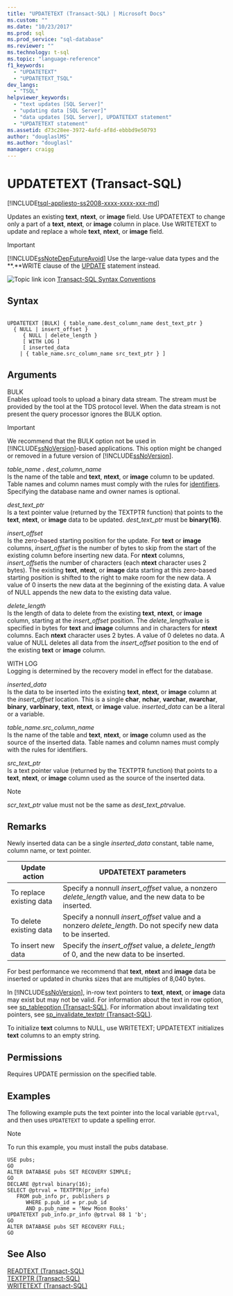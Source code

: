```yaml
---
title: "UPDATETEXT (Transact-SQL) | Microsoft Docs"
ms.custom: ""
ms.date: "10/23/2017"
ms.prod: sql
ms.prod_service: "sql-database"
ms.reviewer: ""
ms.technology: t-sql
ms.topic: "language-reference"
f1_keywords: 
  - "UPDATETEXT"
  - "UPDATETEXT_TSQL"
dev_langs: 
  - "TSQL"
helpviewer_keywords: 
  - "text updates [SQL Server]"
  - "updating data [SQL Server]"
  - "data updates [SQL Server], UPDATETEXT statement"
  - "UPDATETEXT statement"
ms.assetid: d73c28ee-3972-4afd-af8d-ebbbd9e50793
author: "douglaslMS"
ms.author: "douglasl"
manager: craigg
---
```

# UPDATETEXT (Transact-SQL)
[!INCLUDE[tsql-appliesto-ss2008-xxxx-xxxx-xxx-md](../../includes/tsql-appliesto-ss2008-xxxx-xxxx-xxx-md.md)]

  Updates an existing **text**, **ntext**, or **image** field. Use UPDATETEXT to change only a part of a **text**, **ntext**, or **image** column in place. Use WRITETEXT to update and replace a whole **text**, **ntext**, or **image** field.  
  
> [!IMPORTANT]
>  [!INCLUDE[ssNoteDepFutureAvoid](../../includes/ssnotedepfutureavoid-md.md)] Use the large-value data types and the **.**WRITE clause of the [UPDATE](../../t-sql/queries/update-transact-sql.md) statement instead.  
  
 ![Topic link icon](../../database-engine/configure-windows/media/topic-link.gif "Topic link icon") [Transact-SQL Syntax Conventions](../../t-sql/language-elements/transact-sql-syntax-conventions-transact-sql.md)  
  
## Syntax  
  
```  
  
UPDATETEXT [BULK] { table_name.dest_column_name dest_text_ptr }  
  { NULL | insert_offset }  
     { NULL | delete_length }  
     [ WITH LOG ]  
     [ inserted_data  
    | { table_name.src_column_name src_text_ptr } ]  
```  
  
## Arguments  
 BULK  
 Enables upload tools to upload a binary data stream. The stream must be provided by the tool at the TDS protocol level. When the data stream is not present the query processor ignores the BULK option.  
  
> [!IMPORTANT]  
>  We recommend that the BULK option not be used in [!INCLUDE[ssNoVersion](../../includes/ssnoversion-md.md)]-based applications. This option might be changed or removed in a future version of [!INCLUDE[ssNoVersion](../../includes/ssnoversion-md.md)].  
  
 *table_name* **.** *dest_column_name*  
 Is the name of the table and **text**, **ntext**, or **image** column to be updated. Table names and column names must comply with the rules for [identifiers](../../relational-databases/databases/database-identifiers.md). Specifying the database name and owner names is optional.  
  
 *dest_text_ptr*  
 Is a text pointer value (returned by the TEXTPTR function) that points to the **text**, **ntext**, or **image** data to be updated. *dest_text_ptr* must be **binary(**16**)**.  
  
 *insert_offset*  
 Is the zero-based starting position for the update. For **text** or **image** columns, *insert_offset* is the number of bytes to skip from the start of the existing column before inserting new data. For **ntext** columns, *insert_offset*is the number of characters (each **ntext** character uses 2 bytes). The existing **text**, **ntext**, or **image** data starting at this zero-based starting position is shifted to the right to make room for the new data. A value of 0 inserts the new data at the beginning of the existing data. A value of NULL appends the new data to the existing data value.  
  
 *delete_length*  
 Is the length of data to delete from the existing **text**, **ntext**, or **image** column, starting at the *insert_offset* position. The *delete_length*value is specified in bytes for **text** and **image** columns and in characters for **ntext** columns. Each **ntext** character uses 2 bytes. A value of 0 deletes no data. A value of NULL deletes all data from the *insert_offset* position to the end of the existing **text** or **image** column.  
  
 WITH LOG  
 Logging is determined by the recovery model in effect for the database.  
  
 *inserted_data*  
 Is the data to be inserted into the existing **text**, **ntext**, or **image** column at the *insert_offset* location. This is a single **char**, **nchar**, **varchar**, **nvarchar**, **binary**, **varbinary**, **text**, **ntext**, or **image** value. *inserted_data* can be a literal or a variable.  
  
 *table_name.src_column_name*  
 Is the name of the table and **text**, **ntext**, or **image** column used as the source of the inserted data. Table names and column names must comply with the rules for identifiers.  
  
 *src_text_ptr*  
 Is a text pointer value (returned by the TEXTPTR function) that points to a **text**, **ntext**, or **image** column used as the source of the inserted data.  
  
> [!NOTE]  
>  *scr_text_ptr* value must not be the same as *dest_text_ptr*value.  
  
## Remarks  
 Newly inserted data can be a single *inserted_data* constant, table name, column name, or text pointer.  
  
|Update action|UPDATETEXT parameters|  
|-------------------|---------------------------|  
|To replace existing data|Specify a nonnull *insert_offset* value, a nonzero *delete_length* value, and the new data to be inserted.|  
|To delete existing data|Specify a nonnull *insert_offset* value and a nonzero *delete_length*. Do not specify new data to be inserted.|  
|To insert new data|Specify the *insert_offset* value, a *delete_length* of 0, and the new data to be inserted.|  
  
 For best performance we recommend that **text**, **ntext** and **image** data be inserted or updated in chunks sizes that are multiples of 8,040 bytes.  
  
 In [!INCLUDE[ssNoVersion](../../includes/ssnoversion-md.md)], in-row text pointers to **text**, **ntext**, or **image** data may exist but may not be valid. For information about the text in row option, see [sp_tableoption &#40;Transact-SQL&#41;](../../relational-databases/system-stored-procedures/sp-tableoption-transact-sql.md). For information about invalidating text pointers, see [sp_invalidate_textptr &#40;Transact-SQL&#41;](../../relational-databases/system-stored-procedures/sp-invalidate-textptr-transact-sql.md).  
  
 To initialize **text** columns to NULL, use WRITETEXT; UPDATETEXT initializes **text** columns to an empty string.  
  
## Permissions  
 Requires UPDATE permission on the specified table.  
  
## Examples  
 The following example puts the text pointer into the local variable `@ptrval`, and then uses `UPDATETEXT` to update a spelling error.  
  
> [!NOTE]  
>  To run this example, you must install the pubs database.  
  
```  
USE pubs;  
GO  
ALTER DATABASE pubs SET RECOVERY SIMPLE;  
GO  
DECLARE @ptrval binary(16);  
SELECT @ptrval = TEXTPTR(pr_info)   
   FROM pub_info pr, publishers p  
      WHERE p.pub_id = pr.pub_id   
      AND p.pub_name = 'New Moon Books'  
UPDATETEXT pub_info.pr_info @ptrval 88 1 'b';  
GO  
ALTER DATABASE pubs SET RECOVERY FULL;  
GO  
```  
  
## See Also  
 [READTEXT &#40;Transact-SQL&#41;](../../t-sql/queries/readtext-transact-sql.md)   
 [TEXTPTR &#40;Transact-SQL&#41;](../../t-sql/functions/text-and-image-functions-textptr-transact-sql.md)   
 [WRITETEXT &#40;Transact-SQL&#41;](../../t-sql/queries/writetext-transact-sql.md)  
  
  

